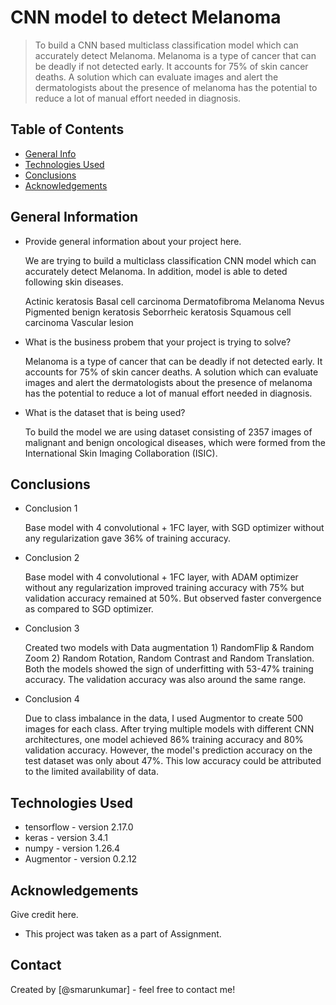 # CNN model to detect Melanoma
> To build a CNN based multiclass classification model which can accurately detect Melanoma. Melanoma is a type of cancer that can be deadly if not detected early. It accounts for 75% of skin cancer deaths. A solution which can evaluate images and alert the dermatologists about the presence of melanoma has the potential to reduce a lot of manual effort needed in diagnosis.

## Table of Contents
* [General Info](#general-information)
* [Technologies Used](#technologies-used)
* [Conclusions](#conclusions)
* [Acknowledgements](#acknowledgements)

<!-- You can include any other section that is pertinent to your problem -->

## General Information
- Provide general information about your project here.

  We are trying to build a multiclass classification CNN model which can accurately detect Melanoma. In addition, model is able to deted following skin diseases.
  
  Actinic keratosis
  Basal cell carcinoma
  Dermatofibroma
  Melanoma
  Nevus
  Pigmented benign keratosis
  Seborrheic keratosis
  Squamous cell carcinoma
  Vascular lesion
  
- What is the business probem that your project is trying to solve?

  Melanoma is a type of cancer that can be deadly if not detected early. It accounts for 75% of skin cancer deaths. A solution which can evaluate images and alert the dermatologists about the presence of melanoma has the potential to reduce a lot of manual effort needed in diagnosis.

- What is the dataset that is being used?

  To build the model we are using dataset consisting of 2357 images of malignant and benign oncological diseases, which were formed from the International Skin Imaging Collaboration (ISIC).

<!-- You don't have to answer all the questions - just the ones relevant to your project. -->

## Conclusions
- Conclusion 1

  Base model with 4 convolutional + 1FC layer, with SGD optimizer without any regularization gave 36% of training accuracy.
- Conclusion 2 

  Base model with 4 convolutional + 1FC layer, with ADAM optimizer without any regularization improved training accuracy with 75% but validation accuracy remained at 50%. But observed faster convergence as compared to SGD optimizer.
- Conclusion 3 

  Created two models with Data augmentation 1) RandomFlip & Random Zoom 2) Random Rotation, Random Contrast and Random Translation. Both the models showed the sign of underfitting with 53-47% training accuracy. The validation accuracy was also around the same range.
- Conclusion 4 

  Due to class imbalance in the data, I used Augmentor to create 500 images for each class. After trying multiple models with different CNN architectures, one model achieved 86% training accuracy and 80% validation accuracy. However, the model's prediction accuracy on the test dataset was only about 47%. This low accuracy could be attributed to the limited availability of data.

<!-- You don't have to answer all the questions - just the ones relevant to your project. -->


## Technologies Used
- tensorflow - version 2.17.0
- keras - version 3.4.1
- numpy - version 1.26.4
- Augmentor - version 0.2.12

<!-- As the libraries versions keep on changing, it is recommended to mention the version of library used in this project -->

## Acknowledgements
Give credit here.
- This project was taken as a part of Assignment.

## Contact
Created by [@smarunkumar] - feel free to contact me!


<!-- Optional -->
<!-- ## License -->
<!-- This project is open source and available under the [... License](). -->

<!-- You don't have to include all sections - just the one's relevant to your project -->